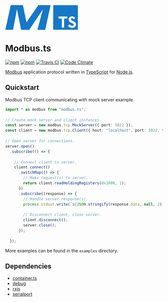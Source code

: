 ![logo](docs/logo.png)

# Modbus.ts

[![npm](https://img.shields.io/npm/v/modbus.ts.svg?style=flat-square)](https://www.npmjs.com/package/modbus.ts)
[![npm](https://img.shields.io/npm/l/modbus.ts.svg?style=flat-square)](https://github.com/mojzunet/modbus.ts/blob/master/LICENCE)
[![Travis CI](https://img.shields.io/travis/mojzunet/modbus.ts.svg?style=flat-square)](https://travis-ci.org/mojzunet/modbus.ts)
[![Code Climate](https://img.shields.io/codeclimate/coverage/github/mojzunet/modbus.ts.svg?style=flat-square)](https://codeclimate.com/github/mojzunet/modbus.ts)

[Modbus](http://www.modbus.org/) application protocol written in [TypeScript](https://www.typescriptlang.org/) for [Node.js](https://nodejs.org/en/).

## Quickstart

Modbus TCP client communicating with mock server example.

```TypeScript
import * as modbus from "modbus.ts";

// Create mock server and client instances.
const server = new modbus.tcp.MockServer({ port: 5022 });
const client = new modbus.tcp.Client({ host: "localhost", port: 5022, timeout: 10000 });

// Open server for connections.
server.open()
  .subscribe(() => {

    // Connect client to server.
    client.connect()
      .switchMap(() => {
        // Make request(s) to server.
        return client.readHoldingRegisters(0x1000, 1);
      })
      .subscribe((response) => {
        // Handle server response(s).
        process.stdout.write(`${JSON.stringify(response.data, null, 2)}\n`);

        // Disconnect client, close server.
        client.disconnect();
        server.close();
      });

  });
```

More examples can be found in the `examples` directory.

## Dependencies

-  [container.ts](https://www.npmjs.com/package/container.ts)
-  [debug](https://www.npmjs.com/package/debug)
-  [rxjs](https://www.npmjs.com/package/rxjs)
-  [serialport](https://www.npmjs.com/package/serialport)
